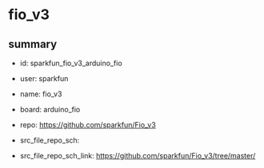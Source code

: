 # fio_v3
 
## summary 
* id: sparkfun_fio_v3_arduino_fio
* user: sparkfun
* name: fio_v3
* board: arduino_fio
* repo: https://github.com/sparkfun/Fio_v3



* src_file_repo_sch: 
* src_file_repo_sch_link: https://github.com/sparkfun/Fio_v3/tree/master/







